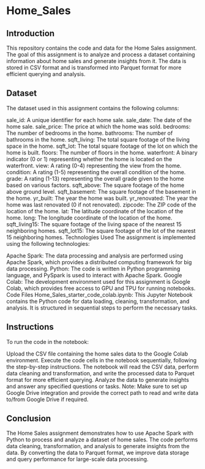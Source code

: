# Home_Sales

## Introduction
This repository contains the code and data for the Home Sales assignment. The goal of this assignment is to analyze and process a dataset containing information about home sales and generate insights from it. The data is stored in CSV format and is transformed into Parquet format for more efficient querying and analysis.

## Dataset
The dataset used in this assignment contains the following columns:

sale_id: A unique identifier for each home sale.
sale_date: The date of the home sale.
sale_price: The price at which the home was sold.
bedrooms: The number of bedrooms in the home.
bathrooms: The number of bathrooms in the home.
sqft_living: The total square footage of the living space in the home.
sqft_lot: The total square footage of the lot on which the home is built.
floors: The number of floors in the home.
waterfront: A binary indicator (0 or 1) representing whether the home is located on the waterfront.
view: A rating (0-4) representing the view from the home.
condition: A rating (1-5) representing the overall condition of the home.
grade: A rating (1-13) representing the overall grade given to the home based on various factors.
sqft_above: The square footage of the home above ground level.
sqft_basement: The square footage of the basement in the home.
yr_built: The year the home was built.
yr_renovated: The year the home was last renovated (0 if not renovated).
zipcode: The ZIP code of the location of the home.
lat: The latitude coordinate of the location of the home.
long: The longitude coordinate of the location of the home.
sqft_living15: The square footage of the living space of the nearest 15 neighboring homes.
sqft_lot15: The square footage of the lot of the nearest 15 neighboring homes.
Technologies Used
The assignment is implemented using the following technologies:

Apache Spark: The data processing and analysis are performed using Apache Spark, which provides a distributed computing framework for big data processing.
Python: The code is written in Python programming language, and PySpark is used to interact with Apache Spark.
Google Colab: The development environment used for this assignment is Google Colab, which provides free access to GPU and TPU for running notebooks.
Code Files
Home_Sales_starter_code_colab.ipynb: This Jupyter Notebook contains the Python code for data loading, cleaning, transformation, and analysis. It is structured in sequential steps to perform the necessary tasks.

## Instructions
To run the code in the notebook:

Upload the CSV file containing the home sales data to the Google Colab environment.
Execute the code cells in the notebook sequentially, following the step-by-step instructions.
The notebook will read the CSV data, perform data cleaning and transformation, and write the processed data to Parquet format for more efficient querying.
Analyze the data to generate insights and answer any specified questions or tasks.
Note: Make sure to set up Google Drive integration and provide the correct path to read and write data to/from Google Drive if required.

## Conclusion
The Home Sales assignment demonstrates how to use Apache Spark with Python to process and analyze a dataset of home sales. The code performs data cleaning, transformation, and analysis to generate insights from the data. By converting the data to Parquet format, we improve data storage and query performance for large-scale data processing.
